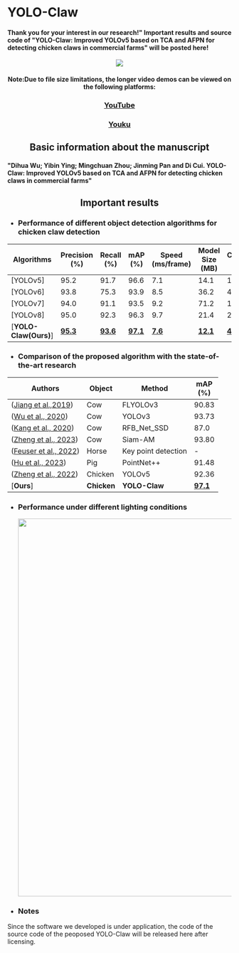 # YOLO-Claw
#### Thank you for your interest in our research!" Important results and source code of "YOLO-Claw: Improved YOLOv5 based on TCA and AFPN for detecting chicken claws in commercial farms" will be posted here!
<div align="center">
   
   <img src="https://github.com/PuristWu/YOLO-Claw/blob/main/img/YOLO-Claw.gif"><br>
#### Note:Due to file size limitations, the longer video demos can be viewed on the following platforms:
### [YouTube](https://youtu.be/ge_p5XMRCA0)
### [Youku](https://v.youku.com/v_show/id_XNjAzODg2MTk4NA==.html) 

## <div align="center">Basic information about the manuscript
#### <div align="left">"Dihua Wu; Yibin Ying; Mingchuan Zhou; Jinming Pan and Di Cui. YOLO-Claw: Improved YOLOv5 based on TCA and AFPN for detecting chicken claws in commercial farms"</div>
## <div align="center">Important results</font></div>

* ### <div align="left">Performance of different object detection algorithms for chicken claw detection</div>
|Algorithms |Precision<br>(%) |Recall<br>(%) |mAP<br>(%) |Speed<br>(ms/frame) |Model Size<br>(MB) |Calculations<br>(GFLOPs) |
|---                    |---  |---    |---    |---    |---    |---    
|[YOLOv5]      |95.2  |91.7   |96.6   |7.1 |14.1|15.8
|[YOLOv6]      |93.8  |75.3   |93.9   |8.5     |36.2    |44.1    
|[YOLOv7]      |94.0  |91.1   |93.5   |9.2    |71.2    |103.2    
|[YOLOv8]     |95.0  |92.3   |96.3   |9.7    |21.4   |28.4    
|[**YOLO-Claw(Ours)**]      |**<ins>95.3<ins>**  |**<ins>93.6<ins>**   |**<ins>97.1<ins>**   |**<ins>7.6<ins>**    |**<ins>12.1<ins>**   |**<ins>4.8<ins>**   

* ### <div align="left">Comparison of the proposed algorithm with the state-of-the-art research</div>
|Authors |Object |Method |mAP<br>(%) |
|---                    |---  |---    |---        
|([Jiang et al.,2019](https://www.sciencedirect.com/science/article/abs/pii/S0168169919309263))      |Cow  |FLYOLOv3   |90.83   
|([Wu et al., 2020](https://www.sciencedirect.com/science/article/abs/pii/S1537511019309006))      |Cow  |YOLOv3   |93.73      
|([Kang et al., 2020](https://www.sciencedirect.com/science/article/pii/S002203022030713X))      |Cow  |RFB_Net_SSD   |87.0      
|([Zheng et al., 2023](https://www.sciencedirect.com/science/article/abs/pii/S0168169923000066))      |Cow  |Siam-AM   |93.80  
|([Feuser et al., 2022](https://www.mdpi.com/2076-2615/12/20/2804))      |Horse  |Key point detection   |-       
|([Hu et al., 2023](https://www.sciencedirect.com/science/article/abs/pii/S0168169922008687))      |Pig  |PointNet++   |91.48      
|([Zheng et al., 2022](https://www.sciencedirect.com/science/article/abs/pii/S0168169922003064))     |Chicken  |YOLOv5   |92.36      
|[**Ours**]      |**Chicken**  |**YOLO-Claw**   |**<ins>97.1<ins>**    

* ### <div align="left">Performance under different lighting conditions</div>
   <img width="850" src="https://github.com/PuristWu/YOLO-Claw/assets/90194261/30d0799f-db74-4861-a6a9-6d40249b29ea">

* ### <div align="left">Notes</div>
<div align="left">Since the software we developed is under application, the code of the source code of the peoposed YOLO-Claw will be released here after licensing.</div>
